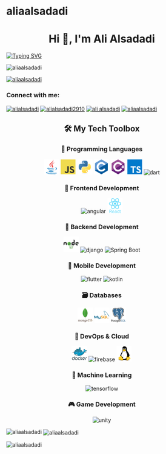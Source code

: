 # aliaalsadadi
<h1 align="center">Hi 👋, I'm Ali Alsadadi</h1>
<a href="https://git.io/typing-svg"><img src="https://readme-typing-svg.demolab.com?font=Fira+Code&pause=100&width=435&lines=A+Digital+Craftsman+;{Software+Developer}" alt="Typing SVG" /></a>

<p align="left"> <img src="https://komarev.com/ghpvc/?username=aliaalsadadi&label=Profile%20views&color=0e75b6&style=flat" alt="aliaalsadadi" /> </p>

<p align="left"> <a href="https://github.com/ryo-ma/github-profile-trophy"><img src="https://github-profile-trophy.vercel.app/?username=aliaalsadadi" alt="aliaalsadadi" /></a> </p>

<h3 align="left">Connect with me:</h3>
<p align="left">
<a href="https://linkedin.com/in/alialsadadi" target="blank"><img align="center" src="https://raw.githubusercontent.com/rahuldkjain/github-profile-readme-generator/master/src/images/icons/Social/linked-in-alt.svg" alt="alialsadadi" height="30" width="40" /></a>
<a href="https://www.youtube.com/@alialsadadi2910" target="blank"><img align="center" src="https://raw.githubusercontent.com/rahuldkjain/github-profile-readme-generator/master/src/images/icons/Social/youtube.svg" alt="alialsadadi2910" height="30" width="40" /></a>
<a href="https://www.hackerrank.com/alialaaalsadadi1" target="blank"><img align="center" src="https://raw.githubusercontent.com/rahuldkjain/github-profile-readme-generator/master/src/images/icons/Social/hackerrank.svg" alt="ali alsadadi" height="30" width="40" /></a>
<a href="https://www.leetcode.com/aliaalsadadi" target="blank"><img align="center" src="https://raw.githubusercontent.com/rahuldkjain/github-profile-readme-generator/master/src/images/icons/Social/leet-code.svg" alt="aliaalsadadi" height="30" width="40" /></a>
</p>

<!-- Tech Stack Section -->
<h2 align="center">🛠️ My Tech Toolbox</h2>

<div align="center">
  <h3>🎹 Programming Languages</h3>
  <img src="https://raw.githubusercontent.com/devicons/devicon/master/icons/java/java-original.svg" alt="java" width="40" height="40"/>
  <img src="https://raw.githubusercontent.com/devicons/devicon/master/icons/javascript/javascript-original.svg" alt="javascript" width="40" height="40"/>
  <img src="https://raw.githubusercontent.com/devicons/devicon/master/icons/python/python-original.svg" alt="python" width="40" height="40"/>
  <img src="https://raw.githubusercontent.com/devicons/devicon/master/icons/c/c-original.svg" alt="c" width="40" height="40"/>
  <img src="https://raw.githubusercontent.com/devicons/devicon/master/icons/csharp/csharp-original.svg" alt="csharp" width="40" height="40"/>
  <img src="https://raw.githubusercontent.com/devicons/devicon/master/icons/typescript/typescript-original.svg" alt="typescript" width="40" height="40"/>
  <img src="https://www.vectorlogo.zone/logos/dartlang/dartlang-icon.svg" alt="dart" width="40" height="40"/>


  <h3>🎨 Frontend Development</h3>
  <img src="https://angular.io/assets/images/logos/angular/angular.svg" alt="angular" width="40" height="40"/>
  <img src="https://raw.githubusercontent.com/devicons/devicon/master/icons/react/react-original-wordmark.svg" alt="react" width="40" height="40"/>

  <h3>🔌 Backend Development</h3>
  <img src="https://raw.githubusercontent.com/devicons/devicon/master/icons/nodejs/nodejs-original-wordmark.svg" alt="nodejs" width="40" height="40"/>
  <img src="https://cdn.worldvectorlogo.com/logos/django.svg" alt="django" width="40" height="40"/>
  <img src="https://www.vectorlogo.zone/logos/springio/springio-icon.svg" alt="Spring Boot" width="40" height="40"/>

  <h3>📱 Mobile Development</h3>
  <img src="https://www.vectorlogo.zone/logos/flutterio/flutterio-icon.svg" alt="flutter" width="40" height="40"/>
    <img src="https://www.vectorlogo.zone/logos/kotlinlang/kotlinlang-icon.svg" alt="kotlin" width="40" height="40"/>

  <h3>🗃️ Databases</h3>
  <img src="https://raw.githubusercontent.com/devicons/devicon/master/icons/mongodb/mongodb-original-wordmark.svg" alt="mongodb" width="40" height="40"/>
  <img src="https://raw.githubusercontent.com/devicons/devicon/master/icons/mysql/mysql-original-wordmark.svg" alt="mysql" width="40" height="40"/>
  <img src="https://raw.githubusercontent.com/devicons/devicon/master/icons/postgresql/postgresql-original-wordmark.svg" alt="postgresql" width="40" height="40"/>

  <h3>🚀 DevOps & Cloud</h3>
  <img src="https://raw.githubusercontent.com/devicons/devicon/master/icons/docker/docker-original-wordmark.svg" alt="docker" width="40" height="40"/>
  <img src="https://www.vectorlogo.zone/logos/firebase/firebase-icon.svg" alt="firebase" width="40" height="40"/>
  <img src="https://raw.githubusercontent.com/devicons/devicon/master/icons/linux/linux-original.svg" alt="linux" width="40" height="40"/>

  <h3>🧠 Machine Learning</h3>

  <img src="https://www.vectorlogo.zone/logos/tensorflow/tensorflow-icon.svg" alt="tensorflow" width="40" height="40"/>

  <h3>🎮 Game Development</h3>
  <img src="https://www.vectorlogo.zone/logos/unity3d/unity3d-icon.svg" alt="unity" width="40" height="40"/>
</div>

<p><img align="left" src="https://github-readme-stats.vercel.app/api/top-langs?username=aliaalsadadi&show_icons=true&locale=en&layout=compact" alt="aliaalsadadi" /></p>

<p>&nbsp;<img align="center" src="https://github-readme-stats.vercel.app/api?username=aliaalsadadi&show_icons=true&locale=en" alt="aliaalsadadi" /></p>

<p><img align="center" src="https://github-readme-streak-stats.herokuapp.com/?user=aliaalsadadi&" alt="aliaalsadadi" /></p>
